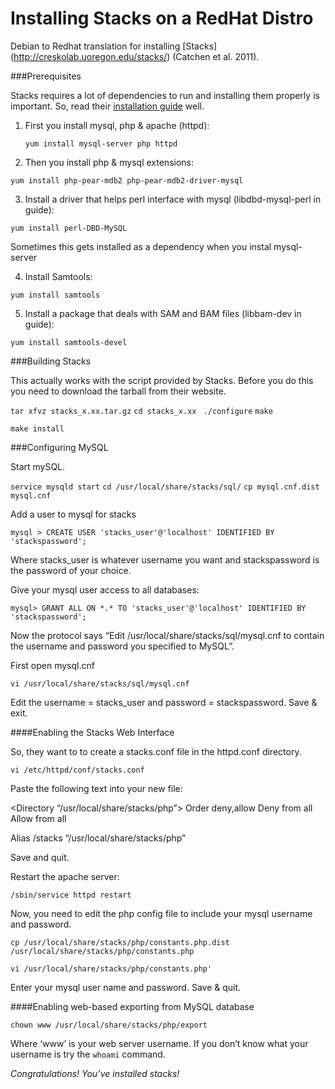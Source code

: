 Installing Stacks on a RedHat Distro
=============
Debian to Redhat translation for installing [Stacks] (http://creskolab.uoregon.edu/stacks/) (Catchen et al. 2011). 

###Prerequisites

Stacks requires a lot of dependencies to run and installing them properly is important. So, read their [installation guide](http://creskolab.uoregon.edu/stacks/manual/#intro) well.

1. First you install mysql, php & apache (httpd): 

   `yum install mysql-server php httpd`

2. Then you install php & mysql extensions:

  `yum install php-pear-mdb2 php-pear-mdb2-driver-mysql`

3. Install a driver that helps perl interface with mysql (libdbd-mysql-perl in guide):

  `yum install perl-DBD-MySQL`

Sometimes this gets installed as a dependency when you instal mysql-server

4. Install Samtools:

  `yum install samtools`

5. Install a package that deals with SAM and BAM files (libbam-dev in guide):

  `yum install samtools-devel`

###Building Stacks 

This actually works with the script provided by Stacks. Before you do this you need to download the tarball from their website.

 `tar xfvz stacks_x.xx.tar.gz`
 `cd stacks_x.xx`
` ./configure`
 `make`

 `make install`

###Configuring MySQL

Start mySQL.

`service mysqld start`
`cd /usr/local/share/stacks/sql/`
`cp mysql.cnf.dist mysql.cnf`

Add a user to mysql for stacks

`mysql > CREATE USER 'stacks_user'@'localhost' IDENTIFIED BY 'stackspassword';`

Where stacks_user is whatever username you want and stackspassword is the password of your choice.

Give your mysql user access to all databases:

`mysql> GRANT ALL ON *.* TO 'stacks_user'@'localhost' IDENTIFIED BY 'stackspassword';`

Now the protocol says “Edit /usr/local/share/stacks/sql/mysql.cnf to contain the username and password you specified to MySQL”. 

First open mysql.cnf

 `vi /usr/local/share/stacks/sql/mysql.cnf`

Edit the username = stacks_user and password = stackspassword. Save & exit.

####Enabling the Stacks Web Interface 

So, they want to to create a stacks.conf file in the httpd.conf directory.

`vi /etc/httpd/conf/stacks.conf`

Paste the following text into your new file:

<Directory “/usr/local/share/stacks/php”>
Order deny,allow
Deny from all
Allow from all
</Directory>

Alias /stacks “/usr/local/share/stacks/php”

Save and quit.

Restart the apache server:

`/sbin/service httpd restart`

Now, you need to edit the php config file to include your mysql username and password.

`cp /usr/local/share/stacks/php/constants.php.dist /usr/local/share/stacks/php/constants.php`

`vi /usr/local/share/stacks/php/constants.php'`

Enter your mysql user name and password. Save & quit.

####Enabling web-based exporting from MySQL database

`chown www /usr/local/share/stacks/php/export`

Where ‘www’ is your web server username. If you don’t know what your username is try the `whoami` command.

*Congratulations! You’ve installed stacks!*

